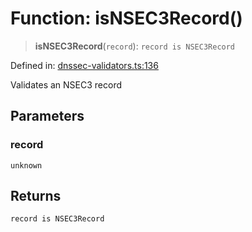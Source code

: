 # Function: isNSEC3Record()

> **isNSEC3Record**(`record`): `record is NSEC3Record`

Defined in: [dnssec-validators.ts:136](https://github.com/Nick2bad4u/dnsValidator/blob/main/src/dnssec-validators.ts#L136)

Validates an NSEC3 record

## Parameters

### record

`unknown`

## Returns

`record is NSEC3Record`
